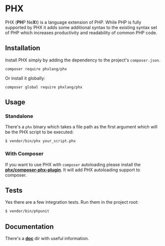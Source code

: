 # PHX

PHX (**PH**P Ne**X**t) is a language extension of PHP. While PHP is fully supported by PHX it adds some additional syntax to the existing syntax set of PHP which increases productivity and readability of common PHP code.

## Installation

Install PHX simply by adding the dependency to the project's `composer.json`.

```
composer require phxlang/phx
```

Or install it globally:

```
composer global require phxlang/phx
```

## Usage

### Standalone

There's a `phx` binary which takes a file path as the first argument which will be the PHX script to be executed:

```bash
$ vendor/bin/phx your_script.phx
```

### With Composer

If you want to use PHX with `composer` autoloading please install the [**phx/composer-phx-plugin**](https://github.com/phxlang/composer-phx-plugin).
It will add PHX autoloading support to composer.

## Tests

Yes there are a few integration tests. Run them in the project root:

```bash
$ vendor/bin/phpunit
```

## Documentation

There's a [**doc**](./doc/) dir with useful information.